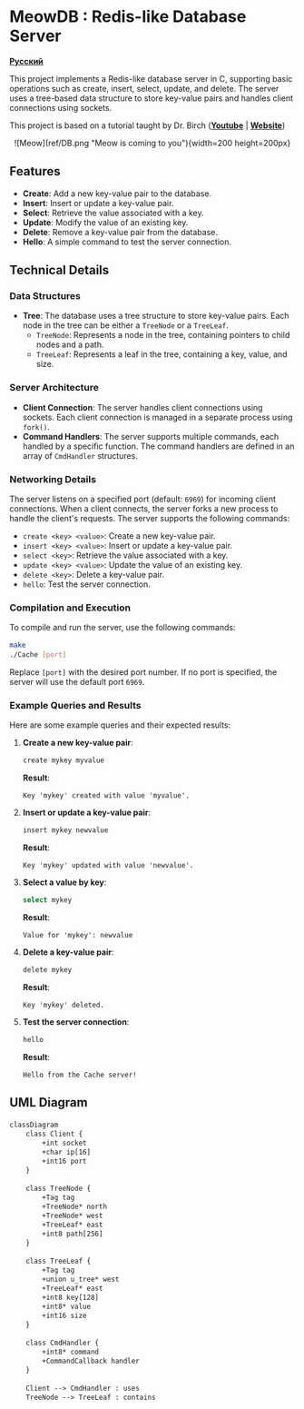 # MeowDB : Redis-like Database Server

**[Русский](ref/RU.md)**

This project implements a Redis-like database server in C, supporting basic operations such as create, insert, select, update, and delete. The server uses a tree-based data structure to store key-value pairs and handles client connections using sockets.

This project is based on a tutorial taught by Dr. Birch (**[Youtube](https://youtube.com/@dr-Jonas-Birch)** | **[Website](doctorbirch.com)**)

<p align="center">
![Meow](ref/DB.png "Meow is coming to you"){width=200 height=200px}
</p>

## Features
- **Create**: Add a new key-value pair to the database.
- **Insert**: Insert or update a key-value pair.
- **Select**: Retrieve the value associated with a key.
- **Update**: Modify the value of an existing key.
- **Delete**: Remove a key-value pair from the database.
- **Hello**: A simple command to test the server connection.

## Technical Details

### Data Structures
- **Tree**: The database uses a tree structure to store key-value pairs. Each node in the tree can be either a `TreeNode` or a `TreeLeaf`.
  - `TreeNode`: Represents a node in the tree, containing pointers to child nodes and a path.
  - `TreeLeaf`: Represents a leaf in the tree, containing a key, value, and size.

### Server Architecture
- **Client Connection**: The server handles client connections using sockets. Each client connection is managed in a separate process using `fork()`.
- **Command Handlers**: The server supports multiple commands, each handled by a specific function. The command handlers are defined in an array of `CmdHandler` structures.

### Networking Details
The server listens on a specified port (default: `6969`) for incoming client connections. When a client connects, the server forks a new process to handle the client's requests. The server supports the following commands:

- `create <key> <value>`: Create a new key-value pair.
- `insert <key> <value>`: Insert or update a key-value pair.
- `select <key>`: Retrieve the value associated with a key.
- `update <key> <value>`: Update the value of an existing key.
- `delete <key>`: Delete a key-value pair.
- `hello`: Test the server connection.

### Compilation and Execution
To compile and run the server, use the following commands:

```bash
make
./Cache [port]
```

Replace `[port]` with the desired port number. If no port is specified, the server will use the default port `6969`.

### Example Queries and Results
Here are some example queries and their expected results:

1. **Create a new key-value pair**:
   ```bash
   create mykey myvalue
   ```
   **Result**:
   ```
   Key 'mykey' created with value 'myvalue'.
   ```

2. **Insert or update a key-value pair**:
   ```bash
   insert mykey newvalue
   ```
   **Result**:
   ```
   Key 'mykey' updated with value 'newvalue'.
   ```

3. **Select a value by key**:
   ```bash
   select mykey
   ```
   **Result**:
   ```
   Value for 'mykey': newvalue
   ```

4. **Delete a key-value pair**:
   ```bash
   delete mykey
   ```
   **Result**:
   ```
   Key 'mykey' deleted.
   ```

5. **Test the server connection**:
   ```bash
   hello
   ```
   **Result**:
   ```
   Hello from the Cache server!
   ```

## UML Diagram

```mermaid
classDiagram
    class Client {
        +int socket
        +char ip[16]
        +int16 port
    }

    class TreeNode {
        +Tag tag
        +TreeNode* north
        +TreeNode* west
        +TreeLeaf* east
        +int8 path[256]
    }

    class TreeLeaf {
        +Tag tag
        +union u_tree* west
        +TreeLeaf* east
        +int8 key[128]
        +int8* value
        +int16 size
    }

    class CmdHandler {
        +int8* command
        +CommandCallback handler
    }

    Client --> CmdHandler : uses
    TreeNode --> TreeLeaf : contains
```